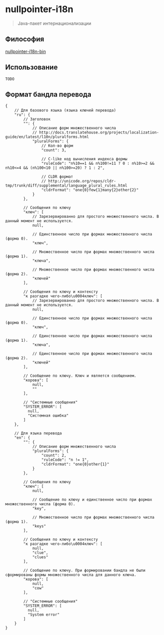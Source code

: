 # nullpointer-i18n

> Java-пакет интернационализации

## Философия

[nullpointer-i18n-bin](http://git.repo.nkb/git/gitweb.cgi?p=nullpointer/i18n-bin.git;a=shortlog;h=refs/heads/master)


## Использование

    TODO


## Формат бандла перевода

    {
        // Для базового языка (языка ключей перевода)
        "ru": {
            // Заголовок
            "": {
                // Описание форм множественного числа
                // http://docs.translatehouse.org/projects/localization-guide/en/latest/l10n/pluralforms.html
                "pluralForms": {
                    // Кол-во форм
                    "count": 3,

                    // C-like код вычисления индекса формы
                    "ruleCode": "n%10==1 && n%100!=11 ? 0 : n%10>=2 && n%10<=4 && (n%100<10 || n%100>=20) ? 1 : 2",

                    // CLDR формат
                    // http://unicode.org/repos/cldr-tmp/trunk/diff/supplemental/language_plural_rules.html
                    "cldrFormat": "one{0}few{1}many{2}other{2}"
                }
            },

            // Сообщения по ключу
            "ключ": [
                // Зарезервированно для простого множественного числа. В данный момент не используется.
                null,

                // Единственное число при формах множественного числа (форма 0).
                "ключ",

                // Множественное число при формах множественного числа (форма 1).
                "ключа",

                // Множественное число при формах множественного числа (форма 2).
                "ключей"
            ],

            // Сообщения по ключу и контексту
            "к разгадке чего-либо\u0004ключ": [
                // Зарезервированно для простого множественного числа. В данный момент не используется.
                null,

                // Единственное число при формах множественного числа (форма 0).
                "ключ",

                // Единственное число при формах множественного числа (форма 1).
                "ключа",

                // Единственное число при формах множественного числа (форма 2).
                "ключей"
            ],

            // Сообщение по ключу. Ключ и является сообщением.
            "корова": [
                null,
                ""
            ],

            // "Системные сообщения"
            "SYSTEM_ERROR": [
              null,
              "Системная ошибка"
            ]
        },

        // Для языка перевода
        "en": {
            "": {
                // Описание форм множественного числа
                "pluralForms": {
                    "count": 2,
                    "ruleCode": "n != 1",
                    "cldrFormat": "one{0}other{1}"
                }
            },

            // Сообщения по ключу
            "ключ": [
                null,

                // Сообщение по ключу и единственное число при формах множественного числа (форма 0).
                "key",

                // Множественное число при формах множественного числа (форма 1).
                "keys"
            ],

            // Сообщения по ключу и контексту
            "к разгадке чего-либо\u0004ключ": [
                null,
                "clue",
                "clues"
            ],

            // Сообщение по ключу. При формировании бандла не были сформированы формы множественного числа для данного ключа.
            "корова": [
                null,
                "cow"
            ],

            // "Системные сообщения"
            "SYSTEM_ERROR": [
              null,
              "System error"
            ]
        }
    }

